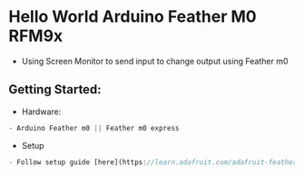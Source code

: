 # Hello World Arduino Feather M0 RFM9x

* Using Screen Monitor to send input to change output using Feather m0

## Getting Started:

* Hardware:

```js
- Arduino Feather m0 || Feather m0 express
```

* Setup

```js
- Follow setup guide [here](https://learn.adafruit.com/adafruit-feather-m0-basic-proto/setup).
```